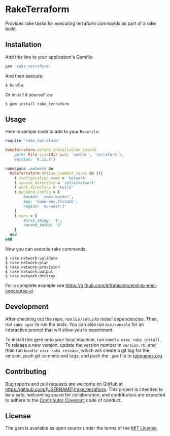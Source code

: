 # RakeTerraform

Provides rake tasks for executing terraform commands as part of a rake build.

## Installation

Add this line to your application's Gemfile:

```ruby
gem 'rake_terraform'
```

And then execute:

    $ bundle

Or install it yourself as:

    $ gem install rake_terraform

## Usage

Here is sample code to add to your `Rakefile`:

```ruby
require 'rake_terraform'

RakeTerraform.define_installation_tasks(
    path: File.join(Dir.pwd, 'vendor', 'terraform'),
    version: '0.11.8')

namespace :network do
  RakeTerraform.define_command_tasks do |t|
    t.configuration_name = 'network'
    t.source_directory = 'infra/network'
    t.work_directory = 'build'
    t.backend_config = {
        bucket: 'some-bucket',
        key: 'some-key.tfstate',
        region: 'eu-west-2'
    }
    t.vars = {
        first_thing: '1',
        second_thing: '2'
    }
  end
end
```

Now you can execute rake commands:

    $ rake network:validate
    $ rake network:plan
    $ rake network:provision
    $ rake network:output
    $ rake network:destroy

For a complete example see https://github.com/infrablocks/end-to-end-concourse-ci

## Development

After checking out the repo, run `bin/setup` to install dependencies. Then, run `rake spec` to run the tests. You can also run `bin/console` for an interactive prompt that will allow you to experiment.

To install this gem onto your local machine, run `bundle exec rake install`. To release a new version, update the version number in `version.rb`, and then run `bundle exec rake release`, which will create a git tag for the version, push git commits and tags, and push the `.gem` file to [rubygems.org](https://rubygems.org).

## Contributing

Bug reports and pull requests are welcome on GitHub at https://github.com/[USERNAME]/rake_terraform. This project is intended to be a safe, welcoming space for collaboration, and contributors are expected to adhere to the [Contributor Covenant](http://contributor-covenant.org) code of conduct.

## License

The gem is available as open source under the terms of the [MIT License](http://opensource.org/licenses/MIT).
